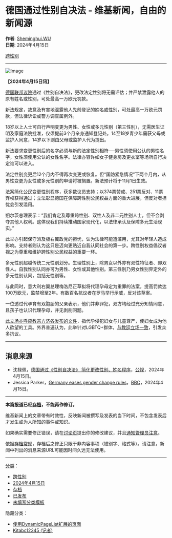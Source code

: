 # 德国通过性别自决法 - 维基新闻，自由的新闻源

**作者**: [Sheminghui.WU](/wiki/User:Sheminghui.WU "User:Sheminghui.WU")  
**日期**: 2024年4月15日  

[跨性别](/wiki/Category:%E8%B7%A8%E6%80%A7%E5%88%A5 "Category:跨性别")

---

![Image](//upload.wikimedia.org/wikipedia/commons/thumb/f/fa/Padlock-silver-medium.svg/40px-Padlock-silver-medium.svg.png)

**【2024年4月15日讯】**

[德国联邦议院](https://zh.wikipedia.org/wiki/%E5%BE%B7%E5%9C%8B%E8%81%AF%E9%82%A6%E8%AD%B0%E9%99%A2 "w:德国联邦议院")通过《性别自决法》，更改法定性别将无需评估；并严禁泄露他人的原有姓名或性别，可处最高一万欧元罚款。

新法规定，故意及有害地泄露他人先前登记的姓名或性别，可处最高一万欧元罚款，但法律诉讼或警方调查属例外。

18岁以上人士可自行声明变更为男性、女性或多元性别（第三性别），无需医生证明及家庭法院批准，仅须提前3个月亲身通知登记处。14至18岁青少年需获父母或监护人同意，14岁以下则由父母或监护人代为提出。

新法要求变更性别后的名字必须与新的法定性别相符──男性须使用公认的男性名字，女性须使用公认的女性名字。法律亦容许如女子健身房及更衣室等场所自行决定谁可以进入。

法定性别变更后12个月内不得再次变更或恢复。但“国防紧急情况”下两个月内，从男性变更为女性或多元性别的申请将被搁置。新法预计将于11月1日生效。

法案简化公民变更性别程序，获多数议员支持；以374票赞成、251票反对、11票弃权获得通过；立法彰显德国在保障跨性别公民权益方面的重大进展，但反对者担忧会引发滥用。

朔尔茨总理表示：“我们肯定及尊重跨性别、双性人及非二元性别人士，但不会剥夺其他人权利。这体现我们持续推动国家现代化，以法律承认及保障多元生活现实。”

此举亦引起保守派及极右翼政党的担忧，认为法律可能遭滥用，尤其对年轻人造成影响。支持者则认为这只是迈向更贴近自我认同社会的第一步。跨性别权益倡议者视之为尊重和维护跨性别公民权益的重要一环。

多元性别超越传统二元性别划分。生理性别上，除男女以外亦有双性特征者、即双性人。自我性别认同亦可为男性、女性或其他性别。第三性别乃男女性别界定外的多元性别认同，包括无性别等。

与此同时，意大利右翼总理梅洛尼正草拟将代理孕母定为重罪的法案，提高罚款达100万欧元，监禁增至2年。有数百名抗议者在罗马举行示威，反对该草案。

一位透过代孕育有双胞胎的父亲表示，他们并非罪犯，双方均经过充分知情同意，且孩子也认识代理孕母，并无剥削问题。

[此立场亦呼应教宗方济各发布的文件](/wiki/%E6%95%99%E5%BB%B7%E5%AE%A3%E8%A8%80%E6%89%B9%E8%AE%8A%E6%80%A7%E3%80%81%E4%BB%A3%E5%AD%95%E5%A8%81%E8%84%85%E4%BA%BA%E6%80%A7%E5%B0%8A%E5%9A%B4 "教廷宣言批变性、代孕威胁人性尊严")，指代孕侵犯妇女与儿童尊严，使妇女成为他人欲望的工具。外界普遍认为，此举针对LGBTQ+群体，[与教廷立场一致](/wiki/%E6%95%99%E5%BB%B7%E5%AE%A3%E8%A8%80%E6%89%B9%E8%AE%8A%E6%80%A7%E3%80%81%E4%BB%A3%E5%AD%95%E5%A8%81%E8%84%85%E4%BA%BA%E6%80%A7%E5%B0%8A%E5%9A%B4 "教廷宣言批变性、代孕威胁人性尊严")，引发众多抗议。

---

## 消息来源

- 沈禄佩，[德国通过《性别自决法》 简化更改性别、姓名程序](https://news.pts.org.tw/article/690475)，[公视](https://zh.wikipedia.org/wiki/%E5%85%AC%E8%A6%96 "w:公视")，2024年4月15日。
- Jessica Parker，[Germany eases gender change rules](https://www.bbc.com/news/world-europe-68801392)，[BBC](https://zh.wikipedia.org/wiki/BBC "w:BBC")，2024年4月15日。

---

**本篇报道已经[存档](/wiki/Wikinews:%E5%AD%98%E6%AA%94%E5%B8%B8%E8%A6%8F "Wikinews:存档常规")，不能再作修订。**

维基新闻上的文章带有时效性，反映新闻被撰写及发表的当下时间，不包含发表后才发生或为人所知的事件或知识。

如果确实需要修正错误，请在[讨论页](/w/index.php?title=Talk:%E5%BE%B7%E5%9C%8B%E9%80%9A%E9%81%8E%E6%80%A7%E5%88%A5%E8%87%AA%E6%B1%BA%E6%B3%95&action=edit&redlink=1 "Talk:德国通过性别自决法（页面不存在）")提出你的修改建议，并且[通知管理员注意](/wiki/Wikinews:%E7%AE%A1%E7%90%86%E5%91%98%E9%80%9A%E5%91%8A%E6%9D%BF/%E6%96%B0%E8%81%9E%E9%A0%81%E9%9D%A2#修改已保護頁面 "Wikinews:管理员通告板/新闻页面")。

依据[存档常规](/wiki/Wikinews:%E5%AD%98%E6%AA%94%E5%B8%B8%E8%A6%8F "Wikinews:存档常规")，存档后之修正只限于非内容事项（错别字、格式等）。请注意，新闻中列出的消息来源URL可能因时间久远无法使用。

---

[分类](/wiki/Special:%E9%A1%B5%E9%9D%A2%E5%88%86%E7%B1%BB "Special:页面分类")：

- [跨性别](/wiki/Category:%E8%B7%A8%E6%80%A7%E5%88%A5 "Category:跨性别")
- [2024年4月15日](/wiki/Category:2024%E5%B9%B44%E6%9C%8815%E6%97%A5 "Category:2024年4月15日")
- [存档](/wiki/Category:%E5%AD%98%E6%A1%A3 "Category:存档")
- [已发布](/wiki/Category:%E5%B7%B2%E5%8F%91%E5%B8%83 "Category:已发布")
- [未填写分类模板](/wiki/Category:%E6%9C%AA%E5%A1%AB%E5%AF%AB%E5%88%86%E9%A1%9E%E6%A8%A1%E6%9D%BF "Category:未填寫分類模板")

隐藏分类：

- [使用DynamicPageList扩展的页面](/wiki/Category:%E4%BD%BF%E7%94%A8DynamicPageList%E6%89%A9%E5%B1%95%E7%9A%84%E9%A1%B5%E9%9D%A2 "Category:使用DynamicPageList扩展的页面")
- [Kitabc12345 (记者)](/wiki/Category:Kitabc12345_\(%E8%A8%98%E8%80%85\) "Category:Kitabc12345 (記者)")